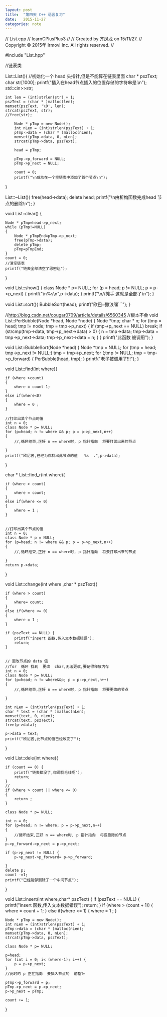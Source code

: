 ```yaml
---
layout: post
title:  "第四天 C++ 语言复习"
date:   2015-11-27
categories: note
---
```



//  List.cpp
//  learnCPlusPlus3
//
//  Created by 齐凤龙 on 15/11/27.
//  Copyright © 2015年 Irmovl Inc. All rights reserved.
//

#include "List.hpp"





//链表类

List::List(){
    //初始化一个 head 头指针,但是不能算在链表里面
    char *  pszText;
    char str[1000];
    printf("插入在head节点插入的位置存储的字符串是:\n");
    std::cin>>str;
    
    int len = (int)strlen(str) + 1;
    pszText = (char * )malloc(len);
    memset(pszText, '\0', len);
    strcat(pszText, str);
    //free(str);

        Node * pTmp = new Node();
        int nLen = (int)strlen(pszText) + 1;
        pTmp->data = (char * )malloc(nLen);
        memset(pTmp->data, 0, nLen);
        strcat(pTmp->data, pszText);
    
        head = pTmp;

        pTmp->p_forward = NULL;
        pTmp->p_next = NULL;
    
        count = 0;
        printf("\n成功在一个空链表中添加了首个节点\n");
}


List::~List(){
    free(head->data);
    delete  head;
    printf("\n由析构函数完成head 节点的删除\n");
}


void List::clear()
{
    
    Node * pTmp=head->p_next;
    while (pTmp!=NULL)
    {
        Node * pTmpEnd=pTmp->p_next;
        free(pTmp->data);
        delete pTmp;
        pTmp=pTmpEnd;
    }
    count = 0;
    //清空链表
    printf("链表全部清空了思密达");
    
}


void  List::show()
{
    class Node * p= NULL;
    for (p = head; p != NULL; p = p->p_next)
    {
        printf("\n%s\n",p->data);
    }
    printf("\n//摊手 这就是全部了\n");
}


void List::sort(){
    BubbleSort(head);
    printf("欧巴~撒浪嘿```");
}


//http://blog.csdn.net/cougar0709/article/details/6560345
//根本不会
void List::PerBubble(Node *head, Node *node)
{
    Node *tmp;
    char * n;
    for (tmp = head; tmp != node; tmp = tmp->p_next)
    {
        if (tmp->p_next == NULL)
            break;
        if (strcmp(tmp->data, tmp->p_next->data) > 0)
        {
            n = tmp->data;
            tmp->data = tmp->p_next->data;
            tmp->p_next->data = n;
        }
    }
    printf("此函数 被调用");
}

void List::BubbleSort(Node *head)
{
    Node *tmp = NULL;
    for (tmp = head; tmp->p_next != NULL;)
        tmp = tmp->p_next;
    for (;tmp != NULL; tmp = tmp->p_forward)
    {
        PerBubble(head, tmp);
    }
    printf("老子被调用了!!!");
}


void List::find(int where){
    
    if (where >count)
    {
        where = count-1;
    }
    else if(where<0)
    {
        where = 0 ;
    }
    
    //打印出某个节点的值
    int n = 0;
    class Node * p= NULL;
    for (p=head; n != where && p; p = p->p_next,n++)
    {
        //,循环结束,正好 n == where时, p 指针指向  将要打印出来的节点
        
    }
    printf("欧尼酱,已经为你找出此节点的值   %s  .",p->data);
}


char * List::find_r(int where){
    
    if (where > count)
    {
        where = count;
    }
    else if(where <= 0)
    {
        where = 1 ;
    }
    
    
    //打印出某个节点的值
    int n = 0;
    class Node * p = NULL;
    for (p=head; n != where && p; p = p->p_next,n++)
    {
        //,循环结束,正好 n == where时, p 指针指向  将要打印出来的节点
        
    }
    return p->data;
    
}



void List::change(int where ,char * pszText){
    
    if (where > count)
    {
        where= count;
    }
    else if(where <= 0)
    {
        where = 1 ;
    }
    
    if (pszText == NULL) {
        printf("insert 函数,传入文本数据错误");
        return;
    }
    
    
    // 更改节点的 data 值
    //for  循环 找到  更改  char,无法更改,要记得释放内存
    int n = 0;
    class Node * p= NULL;
    for (p=head; n != where&&p; p = p->p_next,n++)
    {
        //,循环结束,正好 n == where时, p 指针指向  将要更改的节点
        
    }
    
    int nLen = (int)strlen(pszText) + 1;
    char * text = (char * )malloc(nLen);
    memset(text, 0, nLen);
    strcat(text, pszText);
    free(p->data);
    
    p->data = text;
    printf("欧尼酱,此节点的值已经改变了");
    
}


void List::dele(int where){
    
    if (count == 0) {
        printf("链表都没了,你调我毛线啊");
        return;
    }
    //
    if (where > count || where <= 0)
    {
        return ;
    }
    
    class Node * p= NULL;
    
    int n = 0;
    for (p=head; n != where; p = p->p_next,n++)
    {
        //循环结束,正好 n == where时, p 指针指向  将要删除的节点
    }
    p->p_forward->p_next = p->p_next;
    
    if (p->p_next != NULL) {
        p->p_next->p_forward= p->p_forward;
        
    }
    delete p;
    count -=1;
    printf("已经能够删除了一个中间节点");
    
}




void List::insert(int where,char* pszText)
{
    if (pszText == NULL) {
        printf("insert 函数,传入文本数据错误");
        return;
    }
    if (where > (count + 1))
    {
        where = count + 1;
    }
    else if(where <= 1)
    {
        where = 1 ;
    }
    
    Node * pTmp = new Node();
    int nLen = (int)strlen(pszText) + 1;
    pTmp->data = (char * )malloc(nLen);
    memset(pTmp->data, 0, nLen);
    strcat(pTmp->data, pszText);
    
    class Node * p= NULL;
    
    p=head;
    for (int i = 0; i< (where-1); i++) {
        p = p->p_next;
    }
    //此时的 p 正在指向  要插入节点的  前指针
    
    pTmp->p_forward = p;
    pTmp->p_next = p->p_next;
    p->p_next = pTmp;
    
    count += 1;
    
}




















